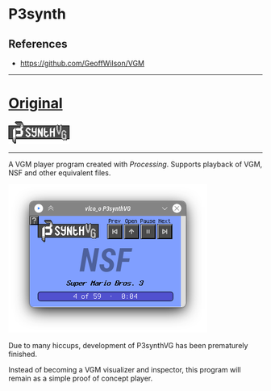 # P3synth

## References

 * https://github.com/GeoffWilson/VGM

---

# [Original]()

![P3synth](data/graphics/logo.png)

---

A VGM player program created with *Processing*.
Supports playback of VGM, NSF and other equivalent files.

![Preview](data/graphics/Screenshot_20221018_034147.png)

Due to many hiccups, development of P3synthVG has been prematurely finished.

Instead of becoming a VGM visualizer and inspector, this program will remain as a simple proof of concept player.
